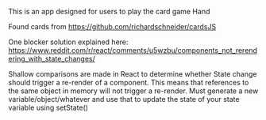This is an app designed for users to play the card game Hand

Found cards from https://github.com/richardschneider/cardsJS

One blocker solution explained here: https://www.reddit.com/r/react/comments/u5wzbu/components_not_rerendering_with_state_changes/

Shallow comparisons are made in React to determine whether State change should trigger a re-render of a component. This means that references to the same object in memory will not trigger a re-render. Must generate a new variable/object/whatever and use that to update the state of your state variable using setState()